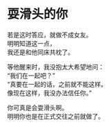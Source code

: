 # 耍滑头的你

若是这时答应，就做不成女友。\
明明知道这一点，\
我还是和他同床共枕了。

等他醒来时，我没抱太大希望地问：\
“我们在一起吧？”\
“真要在一起的话，之前就不能这样。\
像现在这样，我没办法信任你。”

你可真是会耍滑头啊。\
明明你也是在正式交往之前就做了。
